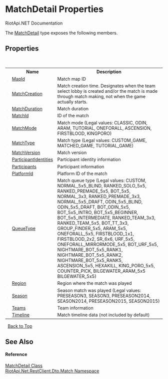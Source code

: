# MatchDetail Properties
RiotApi.NET Documentation 

The <a href="dba0202a-728f-4357-0d9b-ce727056112b">MatchDetail</a> type exposes the following members.


## Properties
&nbsp;<table><tr><th></th><th>Name</th><th>Description</th></tr><tr><td>![Public property](media/pubproperty.gif "Public property")</td><td><a href="03a30b8a-f70a-ae39-6207-b8061077beeb">MapId</a></td><td>
Match map ID</td></tr><tr><td>![Public property](media/pubproperty.gif "Public property")</td><td><a href="28eeef4c-af7e-6f80-167a-68d9f51bafa4">MatchCreation</a></td><td>
Match creation time. Designates when the team select lobby is created and/or the match is made through match making, not when the game actually starts.</td></tr><tr><td>![Public property](media/pubproperty.gif "Public property")</td><td><a href="9339250e-5f33-d51e-2987-27e9d9824c7a">MatchDuration</a></td><td>
Match duration</td></tr><tr><td>![Public property](media/pubproperty.gif "Public property")</td><td><a href="d3039aac-b3d1-eccd-db34-e7097ee5ffc5">MatchId</a></td><td>
ID of the match</td></tr><tr><td>![Public property](media/pubproperty.gif "Public property")</td><td><a href="bcf32488-015a-8c09-4b13-3635b5cba734">MatchMode</a></td><td>
Match mode (Legal values: CLASSIC, ODIN, ARAM, TUTORIAL, ONEFORALL, ASCENSION, FIRSTBLOOD, KINGPORO)</td></tr><tr><td>![Public property](media/pubproperty.gif "Public property")</td><td><a href="2fd212ac-f677-f8bf-55ab-eab8ab45a194">MatchType</a></td><td>
Match type (Legal values: CUSTOM_GAME, MATCHED_GAME, TUTORIAL_GAME)</td></tr><tr><td>![Public property](media/pubproperty.gif "Public property")</td><td><a href="fb3d9367-77ab-e01f-e816-9dc554947930">MatchVersion</a></td><td>
Match version</td></tr><tr><td>![Public property](media/pubproperty.gif "Public property")</td><td><a href="9ef03db8-94fd-5997-9885-7ea86fdd14db">ParticipantIdentities</a></td><td>
Participant identity information</td></tr><tr><td>![Public property](media/pubproperty.gif "Public property")</td><td><a href="653ddb00-9906-6947-b880-a924df67ef5c">Participants</a></td><td>
Participant information</td></tr><tr><td>![Public property](media/pubproperty.gif "Public property")</td><td><a href="7248546d-44f2-1299-5920-ca04e57cfe4b">PlatformId</a></td><td>
Platform ID of the match</td></tr><tr><td>![Public property](media/pubproperty.gif "Public property")</td><td><a href="7c344627-d264-7c71-3fd1-ca9554ccbe56">QueueType</a></td><td>
Match queue type (Legal values: CUSTOM, NORMAL_5x5_BLIND, RANKED_SOLO_5x5, RANKED_PREMADE_5x5, BOT_5x5, NORMAL_3x3, RANKED_PREMADE_3x3, NORMAL_5x5_DRAFT, ODIN_5x5_BLIND, ODIN_5x5_DRAFT, BOT_ODIN_5x5, BOT_5x5_INTRO, BOT_5x5_BEGINNER, BOT_5x5_INTERMEDIATE, RANKED_TEAM_3x3, RANKED_TEAM_5x5, BOT_TT_3x3, GROUP_FINDER_5x5, ARAM_5x5, ONEFORALL_5x5, FIRSTBLOOD_1x1, FIRSTBLOOD_2x2, SR_6x6, URF_5x5, ONEFORALL_MIRRORMODE_5x5, BOT_URF_5x5, NIGHTMARE_BOT_5x5_RANK1, NIGHTMARE_BOT_5x5_RANK2, NIGHTMARE_BOT_5x5_RANK5, ASCENSION_5x5, HEXAKILL, KING_PORO_5x5, COUNTER_PICK, BILGEWATER_ARAM_5x5 BILGEWATER_5x5)</td></tr><tr><td>![Public property](media/pubproperty.gif "Public property")</td><td><a href="197b418c-84e8-3768-0a48-265b503ce934">Region</a></td><td>
Region where the match was played</td></tr><tr><td>![Public property](media/pubproperty.gif "Public property")</td><td><a href="e5a32588-516b-512f-7d47-87f6b96c83b0">Season</a></td><td>
Season match was played (Legal values: PRESEASON3, SEASON3, PRESEASON2014, SEASON2014, PRESEASON2015, SEASON2015)</td></tr><tr><td>![Public property](media/pubproperty.gif "Public property")</td><td><a href="30517596-bf15-650f-f5ce-bbea15bf167e">Teams</a></td><td>
Team information</td></tr><tr><td>![Public property](media/pubproperty.gif "Public property")</td><td><a href="2679478b-79d8-107c-8c5c-96eae78b4ffd">Timeline</a></td><td>
Match timeline data (not included by default)</td></tr></table>&nbsp;
<a href="#matchdetail-properties">Back to Top</a>

## See Also


#### Reference
<a href="dba0202a-728f-4357-0d9b-ce727056112b">MatchDetail Class</a><br /><a href="119ce159-34e9-7e8a-13ff-b7a4fc7406a6">RiotApi.Net.RestClient.Dto.Match Namespace</a><br />